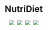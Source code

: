 <div align="center">
  <h1>NutriDiet</h1>
</div>

<div style="display: flex; width: 100%; flex-direction: row; gap: 10px; align-items: center; justify-content: center;">
  <img src="https://img.shields.io/github/languages/code-size/yuriBaza23/nutriDiet"/>
  <img src="https://img.shields.io/github/last-commit/yuriBaza23/nutriDiet"/>
  <img src="https://img.shields.io/github/license/yuriBaza23/nutriDiet"/>
  <img src="https://wakatime.com/badge/yuriBaza23"/>
</div>